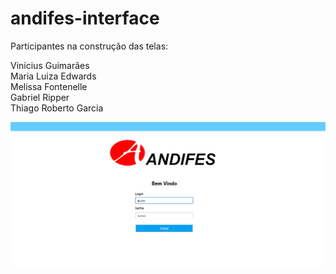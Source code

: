 # andifes-interface

Participantes na construção das telas:

Vinícius Guimarães <br>
Maria Luiza Edwards <br>
Melissa Fontenelle <br>
Gabriel Ripper <br> 
Thiago Roberto Garcia <br>

![Tela-Inicial](https://github.com/Viniciusog/andifes-interface/blob/main/imgs/TelaInicialAndifes.png)
